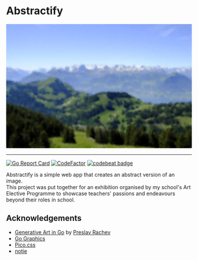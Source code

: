 # Abstractify

![sample image](./static/img/2017_0611_16445100-abstractified.png)

---
[![Go Report Card](https://goreportcard.com/badge/github.com/jwnpoh/abstractify)](https://goreportcard.com/report/github.com/jwnpoh/abstractify)
[![CodeFactor](https://www.codefactor.io/repository/github/jwnpoh/abstractify/badge)](https://www.codefactor.io/repository/github/jwnpoh/abstractify)
[![codebeat badge](https://codebeat.co/badges/f8bea958-3e86-421d-bb87-862b521c0e0b)](https://codebeat.co/projects/github-com-jwnpoh-abstractify-master)

Abstractify is a simple web app that creates an abstract version of an image.  
This project was put together for an exhibition organised by my school's Art Elective Programme to showcase teachers' passions and endeavours beyond their roles in school.

## Acknowledgements
- [Generative Art in Go](https://preslav.me/generative-art-in-golang/) by [Preslav Rachev](https://github.com/preslavrachev)
- [Go Graphics](https://github.com/fogleman/gg)
- [Pico.css](https://github.com/picocss/pico)
- [notie](https://github.com/jaredreich/notie)

